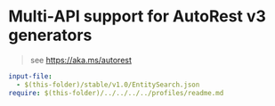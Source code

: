# Multi-API support for AutoRest v3 generators

> see https://aka.ms/autorest

``` yaml
input-file:
  - $(this-folder)/stable/v1.0/EntitySearch.json
require: $(this-folder)/../../../../profiles/readme.md
```

